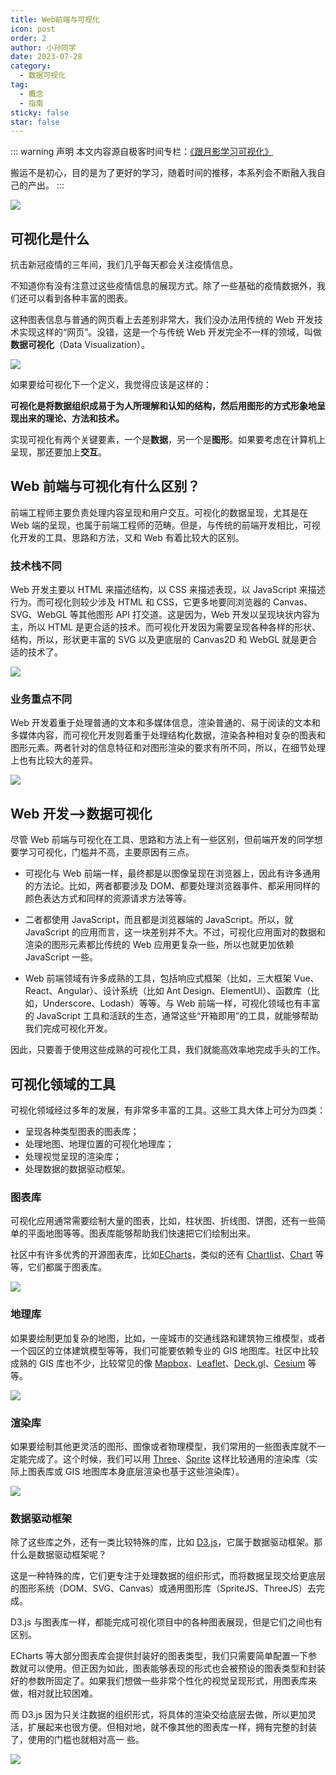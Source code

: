```yaml
---
title: Web前端与可视化
icon: post
order: 2
author: 小孙同学
date: 2023-07-28
category:
  - 数据可视化
tag:
  - 概念
  - 指南
sticky: false
star: false
---
```


::: warning 声明
本文内容源自极客时间专栏：[《跟月影学习可视化》](https://time.geekbang.org/column/intro/100053801)

搬运不是初心，目的是为了更好的学习，随着时间的推移，本系列会不断融入我自己的产出。
:::

![](https://files.sunguoqi.com/brain-images/202307281145278.png)

## 可视化是什么

抗击新冠疫情的三年间，我们几乎每天都会关注疫情信息。

不知道你有没有注意过这些疫情信息的展现方式。除了一些基础的疫情数据外，我们还可以看到各种丰富的图表。

这种图表信息与普通的网页看上去差别非常大，我们没办法用传统的 Web 开发技术实现这样的“网页”。没错，这是一个与传统 Web 开发完全不一样的领域，叫做**数据可视化**（Data Visualization）。

![](https://files.sunguoqi.com/brain-images/202307281157862.jpg)

如果要给可视化下一个定义，我觉得应该是这样的：

**可视化是将数据组织成易于为人所理解和认知的结构，然后用图形的方式形象地呈现出来的理论、方法和技术。**

实现可视化有两个关键要素，一个是**数据**，另一个是**图形**。如果要考虑在计算机上呈现，那还要加上**交互**。

## Web 前端与可视化有什么区别？

前端工程师主要负责处理内容呈现和用户交互。可视化的数据呈现，尤其是在 Web 端的呈现，也属于前端工程师的范畴。但是，与传统的前端开发相比，可视化开发的工具、思路和方法，又和 Web 有着比较大的区别。

### 技术栈不同

Web 开发主要以 HTML 来描述结构，以 CSS 来描述表现，以 JavaScript 来描述行为。而可视化则较少涉及 HTML 和 CSS，它更多地要同浏览器的 Canvas、SVG、WebGL 等其他图形 API 打交道。这是因为，Web 开发以呈现块状内容为主，所以 HTML 是更合适的技术。而可视化开发因为需要呈现各种各样的形状、结构，所以，形状更丰富的 SVG 以及更底层的 Canvas2D 和 WebGL 就是更合适的技术了。

![](https://files.sunguoqi.com/brain-images/202307281150404.png)

### 业务重点不同

Web 开发着重于处理普通的文本和多媒体信息，渲染普通的、易于阅读的文本和多媒体内容，而可视化开发则着重于处理结构化数据，渲染各种相对复杂的图表和图形元素。两者针对的信息特征和对图形渲染的要求有所不同，所以，在细节处理上也有比较大的差异。

![](https://files.sunguoqi.com/brain-images/202307281213070.png)

## Web 开发—>数据可视化

尽管 Web 前端与可视化在工具、思路和方法上有一些区别，但前端开发的同学想要学习可视化，门槛并不高，主要原因有三点。

- 可视化与 Web 前端一样，最终都是以图像呈现在浏览器上，因此有许多通用的方法论。比如，两者都要涉及 DOM、都要处理浏览器事件、都采用同样的颜色表达方式和同样的资源请求方法等等。

- 二者都使用 JavaScript，而且都是浏览器端的 JavaScript。所以，就 JavaScript 的应用而言，这一块差别并不大。不过，可视化应用面对的数据和渲染的图形元素都比传统的 Web 应用更复杂一些，所以也就更加依赖 JavaScript 一些。

- Web 前端领域有许多成熟的工具，包括响应式框架（比如，三大框架 Vue、React、Angular）、设计系统（比如 Ant Design、ElementUI）、函数库（比如，Underscore、Lodash）等等。与 Web 前端一样，可视化领域也有丰富的 JavaScript 工具和活跃的生态，通常这些“开箱即用”的工具，就能够帮助我们完成可视化开发。

因此，只要善于使用这些成熟的可视化工具，我们就能高效率地完成手头的工作。

## 可视化领域的工具

可视化领域经过多年的发展，有非常多丰富的工具。这些工具大体上可分为四类：

- 呈现各种类型图表的图表库；
- 处理地图、地理位置的可视化地理库；
- 处理视觉呈现的渲染库；
- 处理数据的数据驱动框架。

### 图表库

可视化应用通常需要绘制大量的图表，比如，柱状图、折线图、饼图，还有一些简单的平面地图等等。图表库能够帮助我们快速把它们绘制出来。

社区中有许多优秀的开源图表库，比如[ECharts](https://echarts.apache.org/zh/index.html)，类似的还有 [Chartlist](https://gionkunz.github.io/chartist-js/)、[Chart](https://www.chartjs.org/) 等等，它们都属于图表库。

![](https://files.sunguoqi.com/brain-images/202307281406593.png)

### 地理库

如果要绘制更加复杂的地图，比如，一座城市的交通线路和建筑物三维模型，或者一个园区的立体建筑模型等等，我们可能要依赖专业的 GIS 地图库。社区中比较成熟的 GIS 库也不少，比较常见的像 [Mapbox](https://www.mapbox.com/)、[Leaflet](https://leafletjs.com/)、[Deck.gl](https://deck.gl/)、[Cesium](https://cesium.com/) 等等。

![](https://files.sunguoqi.com/brain-images/202307281409593.png)

### 渲染库

如果要绘制其他更灵活的图形、图像或者物理模型，我们常用的一些图表库就不一定能完成了。这个时候，我们可以用 [Three](https://threejs.org/)、[Sprite](https://spritejs.com/#/) 这样比较通用的渲染库（实际上图表库或 GIS 地图库本身底层渲染也基于这些渲染库）。

![](https://files.sunguoqi.com/brain-images/202307281411038.png)

### 数据驱动框架

除了这些库之外，还有一类比较特殊的库，比如 [D3.js](https://d3js.org/)，它属于数据驱动框架。那什么是数据驱动框架呢？

这是一种特殊的库，它们更专注于处理数据的组织形式，而将数据呈现交给更底层的图形系统（DOM、SVG、Canvas）或通用图形库（SpriteJS、ThreeJS）去完成。

D3.js 与图表库一样，都能完成可视化项目中的各种图表展现，但是它们之间也有区别。

ECharts 等大部分图表库会提供封装好的图表类型，我们只需要简单配置一下参数就可以使用。但正因为如此，图表能够表现的形式也会被预设的图表类型和封装好的参数所固定了。如果我们想做一些非常个性化的视觉呈现形式，用图表库来做，相对就比较困难。

而 D3.js 因为只关注数据的组织形式，将具体的渲染交给底层去做，所以更加灵活，扩展起来也很方便。但相对地，就不像其他的图表库一样，拥有完整的封装了，使用的门槛也就相对高一
些。

![](https://files.sunguoqi.com/brain-images/202307281412450.png)
